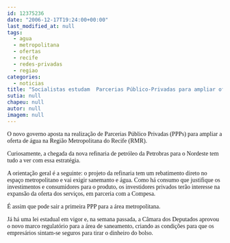 ```yaml
---
id: 12375236
date: "2006-12-17T19:24:00+00:00"
last_modified_at: null
tags:
  - agua
  - metropolitana
  - ofertas
  - recife
  - redes-privadas
  - regiao
categories:
  - noticias
title: "Socialistas estudam  Parcerias Público-Privadas para ampliar oferta de água na Região Metropolitana do Recife"
sutia: null
chapeu: null
autor: null
imagem: null
---
```

<p><P><FONT face=Verdana>O novo governo aposta na realização de Parcerias Público Privadas (PPPs) para ampliar a oferta de água na Região Metropolitana do Recife (RMR).</FONT></P></p>
<p><P><FONT face=Verdana>Curiosamente, a chegada da nova refinaria de petróleo da Petrobras para o Nordeste tem tudo a ver com essa estratégia.</FONT></P></p>
<p><P><FONT face=Verdana>A orientação geral é a seguinte: o projeto da refinaria tem um rebatimento direto no espaço metropolitano e vai exigir sanemanto e água. Como há consumo que justifique os investimentos e consumidores para o produto, os investidores privados terão interesse na expansão da oferta dos serviços, em parceria com a Compesa.</FONT></P></p>
<p><P><FONT face=Verdana>É assim que pode sair a primeira PPP para a área metropolitana.</FONT></P></p>
<p><P><FONT face=Verdana>Já há uma lei estadual em vigor e, na semana passada, a Câmara dos Deputados aprovou o novo marco regulatório para a área de saneamento, criando as condições para que os empresários sintam-se seguros para tirar o dinheiro do bolso.</FONT></P> </p>
